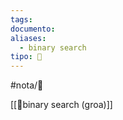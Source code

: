 ```yaml
---
tags: 
documento:
aliases:
  - binary search
tipo: 🔌
---
```


#nota/🔌

[[📑binary search (groa)]]




